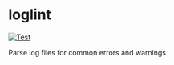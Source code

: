 # loglint
[![Test](https://github.com/ScottG489/loglint/actions/workflows/loglint.yaml/badge.svg)](https://github.com/ScottG489/loglint/actions/workflows/loglint.yaml)

Parse log files for common errors and warnings
